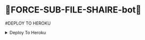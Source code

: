 # 🔰FORCE-SUB-FILE-SHAIRE-bot🔰

#DEPLOY TO HEROKU
<details><summary>Deploy To Heroku</summary>
<p>
<br>
<a href="https://heroku.com/deploy?template=https://github.com/arjunsangu/force-sub-file-shaire">
  <img src="https://www.herokucdn.com/deploy/button.svg" alt="Deploy">
</a>
</p>
</details>
